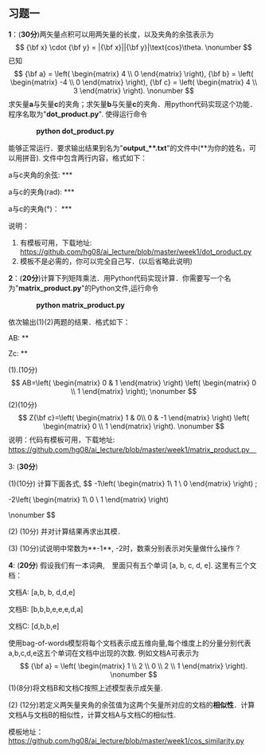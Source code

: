 ## 习题一

**1**：(**30分**)两矢量点积可以用两矢量的长度，以及夹角的余弦表示为
$$
{\bf x} \cdot {\bf y} = |{\bf x}||{\bf y}|\text{cos}\theta. \nonumber
$$
已知
$$
{\bf a} = \left(
\begin{matrix}
4 \\
0
\end{matrix}
\right),
{\bf b} = \left(
\begin{matrix}
-4 \\
0
\end{matrix}
\right),
{\bf c} = \left(
\begin{matrix}
4 \\
3
\end{matrix}
\right). \nonumber
$$
求矢量**a**与矢量**c**的夹角；求矢量**b**与矢量**c**的夹角．用python代码实现这个功能．程序名取为"**dot_product.py**". 使得运行命令

　　　　**python dot_product.py**

能够正常运行．要求输出结果到名为"**output_\*\*.txt**"的文件中(\*\*为你的姓名，可以用拼音). 文件中包含两行内容，格式如下：



a与c夹角的余弦: \*\*\*

a与c的夹角(rad): \*\*\*

a与c的夹角(°)： \*\*\* 



说明：　

1. 有模板可用，下载地址: https://github.com/hg08/ai_lecture/blob/master/week1/dot_product.py
2. 模板不是必需的，你可以完全自己写．(以后省略此说明)



**2**：(**20分**)计算下列矩阵乘法．用Python代码实现计算．你需要写一个名为"**matrix_product.py**"的Python文件,运行命令

　　　　**python matrix_product.py**

依次输出(1)(2)两题的结果．格式如下：



AB: \*\*

Zc: \*\*



(1).(10分)
$$
AB=\left(
\begin{matrix}
0 &  1
\end{matrix}
\right) 
\left(
\begin{matrix}
0 \\
1
\end{matrix}
\right);  \nonumber
$$
(2)(10分)
$$
Z{\bf c}=\left(
\begin{matrix}
1 &  0\\
0 &  -1
\end{matrix}
\right) 
\left(
\begin{matrix}
0 \\
1
\end{matrix}
\right). \nonumber
$$
说明：代码有模板可用，下载地址:　https://github.com/hg08/ai_lecture/blob/master/week1/matrix_product.py　

3: (**30分**)

(1)(10分) 计算下面各式,
$$
-1\left(
\begin{matrix}
1\\
1 \\
0
\end{matrix}
\right) ;

-2\left(
\begin{matrix}
1\\
0 \\
1
\end{matrix}
\right) 

\nonumber
$$


(2) (10分) 并对计算结果再求出其模．

(3) (10分)试说明中常数为**-1**, -2时，数乘分别表示对矢量做什么操作？

**4**: (**20分**) 假设我们有一本词典,　里面只有五个单词 [a, b, c, d, e]. 这里有三个文档：

文档A: [a,b, b, d,d,e]

文档B: [b,b,b,e,e,e,d,a]

文档C: [d,b,b,e]

使用bag-of-words模型将每个文档表示成五维向量,每个维度上的分量分别代表a,b,c,d,e这五个单词在文档中出现的次数. 例如文档A可表示为
$$
{\bf a} = \left(
\begin{matrix}
1 \\
2 \\
0 \\
2 \\
1
\end{matrix}
\right). \nonumber
$$
(1)(8分)将文档B和文档C按照上述模型表示成矢量.

(2) (12分)若定义两矢量夹角的余弦值为这两个矢量所对应的文档的**相似性**．计算文档A与文档B的相似性，计算文档A与文档C的相似性.

模板地址：https://github.com/hg08/ai_lecture/blob/master/week1/cos_similarity.py